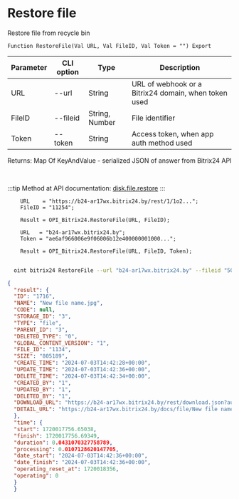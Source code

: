 ﻿---
sidebar_position: 7
---

# Restore file
 Restore file from recycle bin



`Function RestoreFile(Val URL, Val FileID, Val Token = "") Export`

  | Parameter | CLI option | Type | Description |
  |-|-|-|-|
  | URL | --url | String | URL of webhook or a Bitrix24 domain, when token used |
  | FileID | --fileid | String, Number | File identifier |
  | Token | --token | String | Access token, when app auth method used |

  
  Returns:  Map Of KeyAndValue - serialized JSON of answer from Bitrix24 API

<br/>

:::tip
Method at API documentation: [disk.file.restore](https://dev.1c-bitrix.ru/rest_help/disk/file/disk_file_restore.php)
:::
<br/>


```bsl title="Code example"
    URL    = "https://b24-ar17wx.bitrix24.by/rest/1/1o2...";
    FileID = "11254";

    Result = OPI_Bitrix24.RestoreFile(URL, FileID);

    URL   = "b24-ar17wx.bitrix24.by";
    Token = "ae6af966006e9f06006b12e400000001000...";

    Result = OPI_Bitrix24.RestoreFile(URL, FileID, Token);
```



```sh title="CLI command example"
    
  oint bitrix24 RestoreFile --url "b24-ar17wx.bitrix24.by" --fileid "5010" --token "fe3fa966006e9f06006b12e400000001000..."

```

```json title="Result"
{
  "result": {
  "ID": "1716",
  "NAME": "New file name.jpg",
  "CODE": null,
  "STORAGE_ID": "3",
  "TYPE": "file",
  "PARENT_ID": "3",
  "DELETED_TYPE": "0",
  "GLOBAL_CONTENT_VERSION": "1",
  "FILE_ID": "1134",
  "SIZE": "805189",
  "CREATE_TIME": "2024-07-03T14:42:28+00:00",
  "UPDATE_TIME": "2024-07-03T14:42:36+00:00",
  "DELETE_TIME": "2024-07-03T14:42:34+00:00",
  "CREATED_BY": "1",
  "UPDATED_BY": "1",
  "DELETED_BY": "1",
  "DOWNLOAD_URL": "https://b24-ar17wx.bitrix24.by/rest/download.json?auth=fe708566006e9f06006b12e4000000010000076fcba303ea853529aed2cefade1444b3&token=disk%7CaWQ9MTcxNiZfPWs2c1VzV3l4ZkVmRG5PY1JYSGdibHNxZzJ1S2pGbDNC%7CImRvd25sb2FkfGRpc2t8YVdROU1UY3hOaVpmUFdzMmMxVnpWM2w0WmtWbVJHNVBZMUpZU0dkaWJITnhaekoxUzJwR2JETkN8ZmU3MDg1NjYwMDZlOWYwNjAwNmIxMmU0MDAwMDAwMDEwMDAwMDc2ZmNiYTMwM2VhODUzNTI5YWVkMmNlZmFkZTE0NDRiMyI%3D.iv0WpvLa68S5kviQk96g9dRPVonwvrxN7T6AunrAW9s%3D",
  "DETAIL_URL": "https://b24-ar17wx.bitrix24.by/docs/file/New file name.jpg"
  },
  "time": {
  "start": 1720017756.65038,
  "finish": 1720017756.69349,
  "duration": 0.0431070327758789,
  "processing": 0.0107128620147705,
  "date_start": "2024-07-03T14:42:36+00:00",
  "date_finish": "2024-07-03T14:42:36+00:00",
  "operating_reset_at": 1720018356,
  "operating": 0
  }
  }
```
